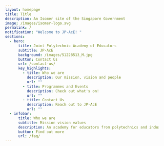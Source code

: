 ```yaml
---
layout: homepage
title: Title
description: An Isomer site of the Singapore Government
image: /images/isomer-logo.svg
permalink: /
notification: "Welcome to JP-AcE! "
sections:
  - hero:
      title: Joint Polytechnic Academy of Educators
      subtitle: JP-AcE
      background: /images/51228513_M.jpg
      button: Contact Us
      url: /contact-us/
      key_highlights:
        - title: Who we are
          description: Our mission, vision and people
          url: ""
        - title: Programmes and Events
          description: Check out what's on!
          url: ""
        - title: Contact Us
          description: Reach out to JP-AcE
          url: ""
  - infobar:
      title: Who we are
      subtitle: Mission vision values
      description: An academy for educators from polytechnics and industry
      button: Find out more
      url: /faq/
---
```

